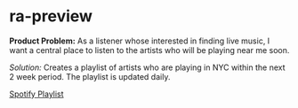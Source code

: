 # ra-preview

**Product Problem:** As a listener whose interested in finding live music, I want a central place to listen to the artists who will be playing near me soon.

*Solution:* Creates a playlist of artists who are playing in NYC within the next 2 week period. The playlist is updated daily.

[Spotify Playlist](https://open.spotify.com/playlist/73p99duLkd9Cu5zNuUfcEU)
